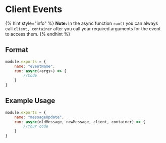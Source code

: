 # **Client Events**
{% hint style="info" %}
**Note:** In the async function `run()` you can always call `client, container` after you call your required arguments for the event to access them.
{% endhint %}
## **Format**
```javascript
module.exports = {
    name: "eventName",
    run: async(<args>) => {
        //Code
    }
}
```

## **Example Usage**
```javascript
module.exports = {
    name: "messageUpdate",
    run: async(oldMessage, newMessage, client, container) => {
        //Your code
    }
}
```